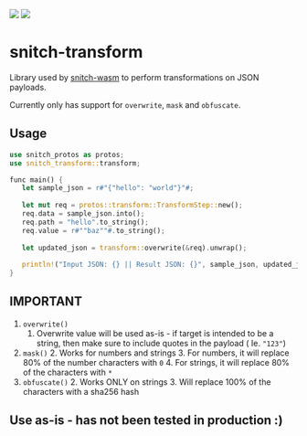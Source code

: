<a href="https://crates.io/crates/snitch-transform/"><img src="https://img.shields.io/crates/v/snitch-transform.svg"></a>
<a href="https://docs.rs/snitch-transform/"><img src="https://img.shields.io/badge/docs-rustdoc-369"></a>


snitch-transform
==================

Library used by [snitch-wasm](https://github.com/streamdal/snitch-wasm) to 
perform transformations on JSON payloads.

Currently only has support for `overwrite`, `mask` and `obfuscate`.

## Usage

```rust
use snitch_protos as protos;
use snitch_transform::transform;

func main() {
   let sample_json = r#"{"hello": "world"}"#;
   
   let mut req = protos::transform::TransformStep::new();
   req.data = sample_json.into();
   req.path = "hello".to_string();
   req.value = r#""baz""#.to_string();
   
   let updated_json = transform::overwrite(&req).unwrap();
   
   println!("Input JSON: {} || Result JSON: {}", sample_json, updated_json)
}
```

## IMPORTANT 

1. `overwrite()`
    1. Overwrite value will be used as-is - if target is intended to be a 
string, then make sure to include quotes in the payload ( Ie. `"123"`)
1. `mask()`
   2. Works for numbers and strings
   3. For numbers, it will replace 80% of the number characters with `0`
   4. For strings, it will replace 80% of the characters with `*`
1. `obfuscate()`
   2. Works ONLY on strings
   3. Will replace 100% of the characters with a sha256 hash

## Use as-is - has not been tested in production :)
